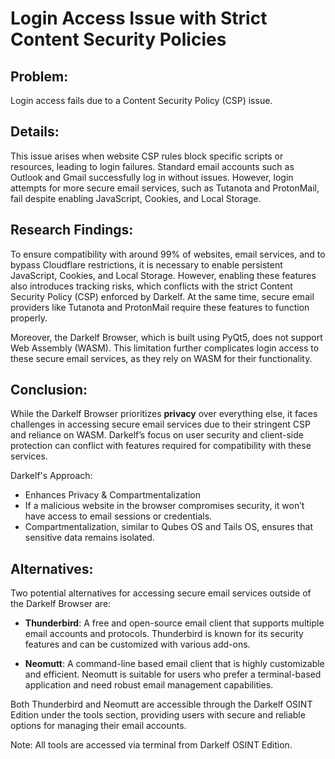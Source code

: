 # Login Access Issue with Strict Content Security Policies

## Problem:
Login access fails due to a Content Security Policy (CSP) issue.

## Details:
This issue arises when website CSP rules block specific scripts or resources, leading to login failures. Standard email accounts such as Outlook and Gmail successfully log in without issues. However, login attempts for more secure email services, such as Tutanota and ProtonMail, fail despite enabling JavaScript, Cookies, and Local Storage.

## Research Findings:
To ensure compatibility with around 99% of websites, email services, and to bypass Cloudflare restrictions, it is necessary to enable persistent JavaScript, Cookies, and Local Storage. However, enabling these features also introduces tracking risks, which conflicts with the strict Content Security Policy (CSP) enforced by Darkelf. At the same time, secure email providers like Tutanota and ProtonMail require these features to function properly.

Moreover, the Darkelf Browser, which is built using PyQt5, does not support Web Assembly (WASM). This limitation further complicates login access to these secure email services, as they rely on WASM for their functionality.

## Conclusion:
While the Darkelf Browser prioritizes **privacy** over everything else, it faces challenges in accessing secure email services due to their stringent CSP and reliance on WASM. Darkelf’s focus on user security and client-side protection can conflict with features required for compatibility with these services. 

Darkelf's Approach:
- Enhances Privacy & Compartmentalization
- If a malicious website in the browser compromises security, it won’t have access to email sessions or credentials.
- Compartmentalization, similar to Qubes OS and Tails OS, ensures that sensitive data remains isolated.

## Alternatives:
Two potential alternatives for accessing secure email services outside of the Darkelf Browser are:

- **Thunderbird**: A free and open-source email client that supports multiple email accounts and protocols. Thunderbird is known for its security features and can be customized with various add-ons.

- **Neomutt**: A command-line based email client that is highly customizable and efficient. Neomutt is suitable for users who prefer a terminal-based application and need robust email management capabilities.

Both Thunderbird and Neomutt are accessible through the Darkelf OSINT Edition under the tools section, providing users with secure and reliable options for managing their email accounts.

Note: All tools are accessed via terminal from Darkelf OSINT Edition.
